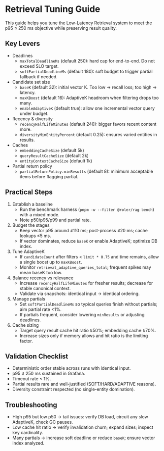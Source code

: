 # Retrieval Tuning Guide

This guide helps you tune the Low-Latency Retrieval system to meet the p95 ≤ 250 ms objective while preserving result quality.

## Key Levers

- Deadlines
  - `maxTotalDeadlineMs` (default 250): hard cap for end-to-end. Do not exceed SLO target.
  - `softPartialDeadlineMs` (default 180): soft budget to trigger partial fallback if needed.
- Candidate set size
  - `baseK` (default 32): initial vector K. Too low → recall loss; too high → latency.
  - `maxKBoost` (default 16): AdaptiveK headroom when filtering drops too many.
  - `enableAdaptiveK` (default true): allow one incremental vector query under budget.
- Recency & diversity
  - `recencyHalfLifeMinutes` (default 240): bigger favors recent content more.
  - `diversityMinEntityPercent` (default 0.25): ensures varied entities in results.
- Caches
  - `embeddingCacheSize` (default 5k)
  - `queryResultCacheSize` (default 2k)
  - `entityContextCacheSize` (default 1k)
- Partial return policy
  - `partialReturnPolicy.minResults` (default 8): minimum acceptable items before flagging partial.

## Practical Steps

1. Establish a baseline
    - Run the benchmark harness (`pnpm -w --filter @roler/rag bench`) with a mixed mode.
    - Note p50/p95/p99 and partial rate.
2. Budget the stages
    - Keep vector p95 around ≤110 ms; post-process ≤20 ms; cache lookups ≤5 ms.
    - If vector dominates, reduce `baseK` or enable AdaptiveK; optimize DB index.
3. Tune AdaptiveK
    - If `candidateCount` after filters &lt; `limit * 0.75` and time remains, allow a single boost up to `maxKBoost`.
    - Monitor `retrieval_adaptive_queries_total`; frequent spikes may mean baseK too low.
4. Balance recency vs relevance
    - Increase `recencyHalfLifeMinutes` for fresher results; decrease for stable canonical context.
    - Validate via snapshots: identical input → identical ordering.
5. Manage partials
    - Set `softPartialDeadlineMs` so typical queries finish without partials; aim partial rate &lt;1%.
    - If partials frequent, consider lowering `minResults` or adjusting deadlines.
6. Cache sizing
    - Target query result cache hit ratio ≥50%; embedding cache ≥70%.
    - Increase sizes only if memory allows and hit ratio is the limiting factor.

## Validation Checklist

- Deterministic order stable across runs with identical input.
- p95 ≤ 250 ms sustained in Grafana.
- Timeout rate ≤ 1%.
- Partial results rare and well-justified (SOFT/HARD/ADAPTIVE reasons).
- Diversity constraint respected (no single-entity domination).

## Troubleshooting

- High p95 but low p50 → tail issues: verify DB load, circuit any slow AdaptiveK, check GC pauses.
- Low cache hit ratio → verify invalidation churn; expand sizes; inspect key cardinality.
- Many partials → increase soft deadline or reduce `baseK`; ensure vector index analyzed.
